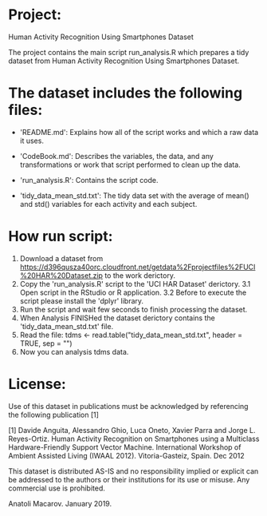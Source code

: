 Project:
==================================================================
Human Activity Recognition Using Smartphones Dataset

The project contains the main script run_analysis.R which prepares a tidy dataset from Human Activity Recognition Using Smartphones Dataset.

The dataset includes the following files:
=========================================

- 'README.md': Explains how all of the script works and which a raw data it uses.

- 'CodeBook.md': Describes the variables, the data, and any transformations or work that script performed to clean up the data.

- 'run_analysis.R': Contains the script code.

- 'tidy_data_mean_std.txt': The tidy data set with the average of mean() and std() variables for each activity and each subject.

How run script: 
=======================
1. Download a dataset from https://d396qusza40orc.cloudfront.net/getdata%2Fprojectfiles%2FUCI%20HAR%20Dataset.zip to the work derictory.
2. Copy the 'run_analysis.R' script to the 'UCI HAR Dataset' derictory.
3.1 Open script in the RStudio or R application.
3.2 Before to execute the script please install the 'dplyr' library. 
4. Run the script and wait few seconds to finish processing the dataset.
5. When Analysis FINISHed the dataset derictory contains the 'tidy_data_mean_std.txt' file.
6. Read the file: tdms <- read.table("tidy_data_mean_std.txt", header = TRUE, sep = "")
7. Now you can analysis tdms data.

License:
========
Use of this dataset in publications must be acknowledged by referencing the following publication [1] 

[1] Davide Anguita, Alessandro Ghio, Luca Oneto, Xavier Parra and Jorge L. Reyes-Ortiz. Human Activity Recognition on Smartphones using a Multiclass Hardware-Friendly Support Vector Machine. International Workshop of Ambient Assisted Living (IWAAL 2012). Vitoria-Gasteiz, Spain. Dec 2012

This dataset is distributed AS-IS and no responsibility implied or explicit can be addressed to the authors or their institutions for its use or misuse. Any commercial use is prohibited.

Anatoli Macarov. January 2019.
